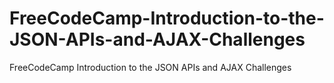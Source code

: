# FreeCodeCamp-Introduction-to-the-JSON-APIs-and-AJAX-Challenges
FreeCodeCamp Introduction to the JSON APIs and AJAX Challenges
